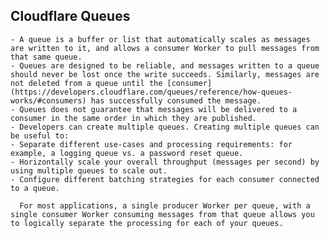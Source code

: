 ## Cloudflare Queues
	- A queue is a buffer or list that automatically scales as messages are written to it, and allows a consumer Worker to pull messages from that same queue.
	- Queues are designed to be reliable, and messages written to a queue should never be lost once the write succeeds. Similarly, messages are not deleted from a queue until the [consumer](https://developers.cloudflare.com/queues/reference/how-queues-works/#consumers) has successfully consumed the message.
	- Queues does not guarantee that messages will be delivered to a consumer in the same order in which they are published.
	- Developers can create multiple queues. Creating multiple queues can be useful to:
	- Separate different use-cases and processing requirements: for example, a logging queue vs. a password reset queue.
	- Horizontally scale your overall throughput (messages per second) by using multiple queues to scale out.
	- Configure different batching strategies for each consumer connected to a queue.
	  
	  For most applications, a single producer Worker per queue, with a single consumer Worker consuming messages from that queue allows you to logically separate the processing for each of your queues.